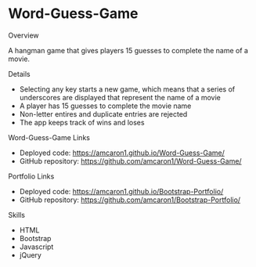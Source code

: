 # Word-Guess-Game

Overview

A hangman game that gives players 15 guesses to complete the name of a movie.

Details
- Selecting any key starts a new game, which means that a series of underscores are displayed that represent the name of a movie
- A player has 15 guesses to complete the movie name
- Non-letter entires and duplicate entries are rejected
- The app keeps track of wins and loses

Word-Guess-Game Links
- Deployed code: https://amcaron1.github.io/Word-Guess-Game/
- GitHub repository: https://github.com/amcaron1/Word-Guess-Game/

Portfolio Links
- Deployed code: https://amcaron1.github.io/Bootstrap-Portfolio/
- GitHub repository: https://github.com/amcaron1/Bootstrap-Portfolio/      

Skills
- HTML
- Bootstrap
- Javascript
- jQuery